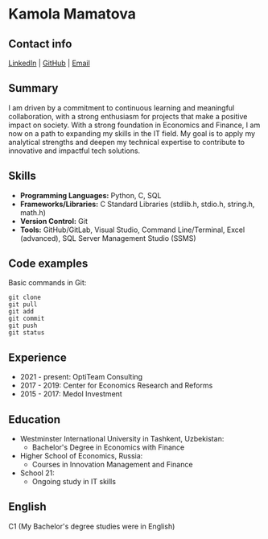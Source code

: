 # Kamola Mamatova

## Contact info

[LinkedIn](https://www.linkedin.com/in/kamola-mamatova/) | [GitHub](https://github.com/Kamola-13) | [Email](mailto:kam.mamatova@gmail.com)

## Summary

I am driven by a commitment to continuous learning and meaningful collaboration, with a strong enthusiasm for projects that make a positive impact on society. With a strong foundation in Economics and Finance, I am now on a path to expanding my skills in the IT field. My goal is to apply my analytical strengths and deepen my technical expertise to contribute to innovative and impactful tech solutions.

## Skills

- **Programming Languages:** Python, C, SQL
- **Frameworks/Libraries:** C Standard Libraries (stdlib.h, stdio.h, string.h, math.h)
- **Version Control:** Git
- **Tools:** GitHub/GitLab, Visual Studio, Command Line/Terminal, Excel (advanced), SQL Server Management Studio (SSMS)

## Code examples

Basic commands in Git:

```text
git clone
git pull
git add
git commit
git push
git status
```

## Experience

- 2021 - present:   OptiTeam Consulting
- 2017 - 2019:      Center for Economics Research and Reforms
- 2015 - 2017:      Medol Investment

## Education

- Westminster International University in Tashkent, Uzbekistan:
  - Bachelor's Degree in Economics with Finance
- Higher School of Economics, Russia:
  - Courses in Innovation Management and Finance
- School 21:
  - Ongoing study in IT skills

## English

C1 (My Bachelor's degree studies were in English)
